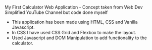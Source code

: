 My First Calculator Web Application - Concept taken from Web Dev Simplified YouTube Channel but code done myself

* This application has been made using HTML, CSS and Vanilla Javascript. 
* In CSS I have used CSS Grid and Flexbox to make the layout.
* Used Javascript and DOM Manipulation to add functionality to the calculator.
